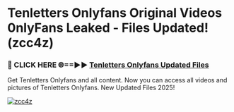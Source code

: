# Tenletters Onlyfans Original Videos 0nlyFans Leaked - Files Updated! (zcc4z)

<h3>🔴 CLICK HERE 🌐==►► <a href="https://tinyurl.com/ehrbuxhb" rel="nofollow">Tenletters Onlyfans Updated Files</a></h3>

Get Tenletters Onlyfans and all content. Now you can access all videos and pictures of Tenletters Onlyfans. New Updated Files 2025!

[![zcc4z](https://i.imgur.com/lVYEuWS.gif)](https://tinyurl.com/ehrbuxhb)
